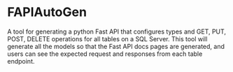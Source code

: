 # FAPIAutoGen
A tool for generating a python Fast API that configures types and GET, PUT, POST, DELETE operations for all tables on a SQL Server. This tool will generate all the models so that the Fast API docs pages are generated, and users can see the expected request and responses from each table endpoint.
